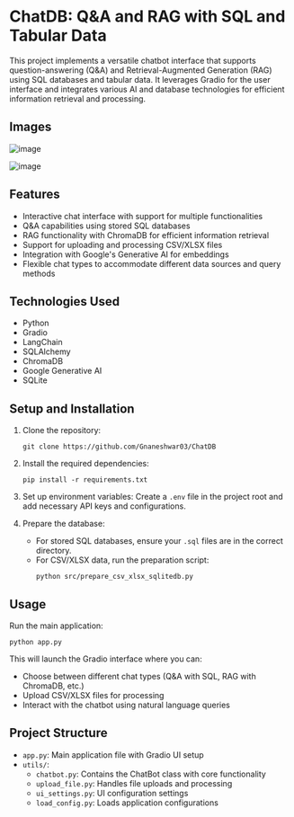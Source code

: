 # ChatDB: Q&A and RAG with SQL and Tabular Data

This project implements a versatile chatbot interface that supports question-answering (Q&A) and Retrieval-Augmented Generation (RAG) using SQL databases and tabular data. It leverages Gradio for the user interface and integrates various AI and database technologies for efficient information retrieval and processing.

## Images

![image](https://github.com/Gnaneshwar03/ChatDB/assets/107243397/c5bc1aa5-b8e0-4897-89ad-e86891bfa15a)

![image](https://github.com/Gnaneshwar03/ChatDB/assets/107243397/a815fc06-babd-4d29-b653-4d00ae97af4a)

## Features

- Interactive chat interface with support for multiple functionalities
- Q&A capabilities using stored SQL databases
- RAG functionality with ChromaDB for efficient information retrieval
- Support for uploading and processing CSV/XLSX files
- Integration with Google's Generative AI for embeddings
- Flexible chat types to accommodate different data sources and query methods

## Technologies Used

- Python
- Gradio
- LangChain
- SQLAlchemy
- ChromaDB
- Google Generative AI
- SQLite

## Setup and Installation

1. Clone the repository:
   ```
   git clone https://github.com/Gnaneshwar03/ChatDB
   ```

2. Install the required dependencies:
   ```
   pip install -r requirements.txt
   ```

3. Set up environment variables:
   Create a `.env` file in the project root and add necessary API keys and configurations.

4. Prepare the database:
   - For stored SQL databases, ensure your `.sql` files are in the correct directory.
   - For CSV/XLSX data, run the preparation script:
     ```
     python src/prepare_csv_xlsx_sqlitedb.py
     ```

## Usage

Run the main application:

```
python app.py
```

This will launch the Gradio interface where you can:
- Choose between different chat types (Q&A with SQL, RAG with ChromaDB, etc.)
- Upload CSV/XLSX files for processing
- Interact with the chatbot using natural language queries

## Project Structure

- `app.py`: Main application file with Gradio UI setup
- `utils/`:
  - `chatbot.py`: Contains the ChatBot class with core functionality
  - `upload_file.py`: Handles file uploads and processing
  - `ui_settings.py`: UI configuration settings
  - `load_config.py`: Loads application configurations
